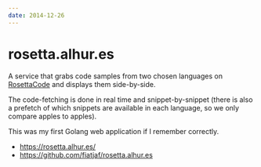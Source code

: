 ```yaml
---
date: 2014-12-26
---
```


# rosetta.alhur.es

A service that grabs code samples from two chosen languages on [RosettaCode](http://rosettacode.org/wiki/Rosetta_Code) and displays them side-by-side.

The code-fetching is done in real time and snippet-by-snippet (there is also a prefetch of which snippets are available in each language, so we only compare apples to apples).

This was my first Golang web application if I remember correctly.

- <https://rosetta.alhur.es/>
- <https://github.com/fiatjaf/rosetta.alhur.es>
